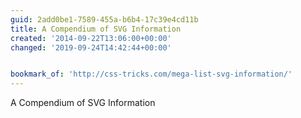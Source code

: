 ```yaml
---
guid: 2add0be1-7589-455a-b6b4-17c39e4cd11b
title: A Compendium of SVG Information
created: '2014-09-22T13:06:00+00:00'
changed: '2019-09-24T14:42:44+00:00'


bookmark_of: 'http://css-tricks.com/mega-list-svg-information/'
---
```



A Compendium of SVG Information
